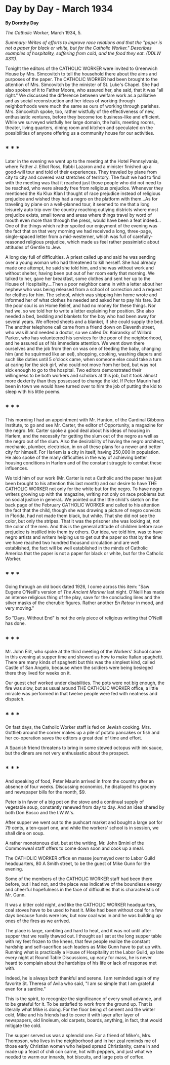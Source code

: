 Day by Day - March 1934
=======================

**By Dorothy Day**

*The Catholic Worker*, March 1934, 5.

*Summary: Writes of efforts to improve race relations and that the
"paper is not a paper for black or white, but for the Catholic Worker."
Describes examples of hospitality, suffering from cold, and the food
they eat. (DDLW \#311).*

Tonight the editors of the CATHOLIC WORKER were invited to Greenwich
House by Mrs. Simcovitch to tell the household there about the aims and
purposes of the paper. The CATHOLIC WORKER had been brought to the
attention of Mrs. Simcovitch by the minister of St. Luke's Chapel. She
had also spoken of it to Father Moore, who assured her, she said, that
it was "all right." We discussed the difference between welfare work as
a palliative and as social reconstruction and her ideas of working
through neighborhoods were much the same as ours of working through
parishes. Mrs. Simcovitch spoke, too, rather wistfully of the
effectiveness of new, enthusiastic ventures, before they become too
business-like and efficient. While we surveyed wistfully her large
domain, the halls, meeting rooms, theater, living quarters, dining room
and kitchen and speculated on the possibilities of anyone offering us a
community house for our activities.

\* \* \*
--------

Later in the evening we went up to the meeting at the Hotel
Pennsylvania, where Father J. Elliot Ross, Rabbi Lazaron and a minister
finished up a good-will tour and told of their experiences. They
traveled by plane from city to city and covered vast stretches of
territory. The fault we had to find with the meeting was that it reached
just those people who did not need to be reached, who were already free
from religious prejudice. Whenever they mentioned the Ku Klux Klan I
thought of race prejudice instead of religious prejudice and wished they
had a negro on the platform with them…As for traveling by plane on a
well-planned tour, it seemed to me that a long leisurely auto trip over
the country reaching outlying districts where most prejudice exists,
small towns and areas where things travel by word of mouth even more
than through the press, would have been a feat indeed…One of the things
which rather spoiled our enjoyment of the evening was the fact that on
that very morning we had received a long, three-page, single-spaced
letter from a mid-westerner, which was full of carefully-reasoned
religious prejudice, which made us feel rather pessimistic about
attitudes of Gentile to Jew.

A long day full of difficulties. A priest called up and said he was
sending over a young woman who had threatened to kill herself. She had
already made one attempt, he said she told him, and she was without work
and without shelter, having been put out of her room early that morning.
We talked to her, gave her breakfast, some clothes and sent her up to
the House of Hospitality….Then a poor neighbor came in with a letter
about her nephew who was being released from a school of correction and
a request for clothes for him. The school, which was shipping him home
wrote and informed her of what clothes he needed and asked her to pay
his fare. But the poor soul is on Home Relief, and had no money for
these things. Nor had we, so we told her to write a letter explaining
her position. She also needed a bed, bedding and blankets for the boy
who had been away for several years. We offered sheets and a blanket, if
she could supply the bed. The another telephone call came from a friend
down on Eleventh street, who was ill and needed a doctor, so we called
Dr. Koiransky of Willard Parker, who has volunteered his services for
the poor of the neighborhood, and he assured us of his immediate
attention. We went down there ourselves and the job from then on was one
of feeding the baby, changing him (and he squirmed like an eel),
shopping, cooking, washing diapers and such like duties until 5 o'clock
came, when someone else could take a turn at caring for the sick girl,
who could not move from her bed, but was not sick enough to go to the
hospital. Two editors demonstrated their willingness to be both workers
and scholars at this job, but it took almost more dexterity than they
possessed to change the kid. If Peter Maurin had been in town we would
have turned over to him the job of putting the kid to sleep with his
little poems.

\* \* \*
--------

This morning I had an appointment with Mr. Hunton, of the Cardinal
Gibbons Institute, to go and see Mr. Carter, the editor of Opportunity,
a magazine for the negro. Mr. Carter spoke a good deal about his ideas
of housing in Harlem, and the necessity for getting the slum out of the
negro as well as the negro out of the slum. Also the desirability of
having the negro architect, mechanic, plumber, electrician, in on all
these plans for a newer and better city for himself. For Harlem is a
city in itself, having 250,000 in population. He also spoke of the many
difficulties in the way of achieving better housing conditions in Harlem
and of the constant struggle to combat these influences.

We told him of our work (Mr. Carter is not a Catholic and the paper has
just been brought to his attention this last month) and our desire to
have THE CATHOLIC WORKER not only for the white but for the negro. To
have negro writers growing up with the magazine, writing not only on
race problems but on social justice in general…We pointed out the little
child's sketch on the back page of the February CATHOLIC WORKER and
called to his attention the fact that the child, though she was drawing
a picture of negro convicts in Florida, had not made them black, but
white. That she did not see the color, but only the stripes. That it was
the prisoner she was looking at, not the color of the men. And this is
the general attitude of children before race prejudice is instilled into
them by others. Our idea, we told him, was to have negro artists and
writers helping us to get out the paper so that by the time we have
reached two hundred thousand circulation and are well established, the
fact will be well established in the minds of Catholic America that the
paper is not a paper for black or white, but for the Catholic Worker.

\* \* \*
--------
Going through an old book dated 1926, I come across this item: "Saw
Eugene O'Neill's version of *The Ancient Mariner* last night. O'Neill
has made an intense religious thing of the play, save for the concluding
lines and the silver masks of the cherubic figures. Rather another *En
Retour* in mood, and very moving."

So "Days, Without End" is not the only piece of religious writing that
O'Neill has done.


\* \* \*
--------
Mr. John Erit, who spoke at the third meeting of the Workers' School
came in this evening at supper time and showed us how to make Italian
spaghetti. There are many kinds of spaghetti but this was the simplest
kind, called Castle of San Angelo, because when the soldiers were being
besieged there they lived for weeks on it.

Our guest chef worked under disabilities. The pots were not big enough,
the fire was slow, but as usual around THE CATHOLIC WORKER office, a
little miracle was performed in that twelve people were fed with
neatness and dispatch.


\* \* \*
--------

On fast days, the Catholic Worker staff is fed on Jewish cooking. Mrs.
Gottlieb around the corner makes up a pile of potato pancakes or fish
and her co-operation saves the editors a great deal of time and effort.

A Spanish friend threatens to bring in some stewed octopus with ink
sauce, but the diners are not very enthusiastic about the prospect.


\* \* \*
--------

And speaking of food, Peter Maurin arrived in from the country after an
absence of four weeks. Discussing economics, he displayed his grocery
and newspaper bills for the month, \$9.

Peter is in favor of a big pot on the stove and a continual supply of
vegetable soup, constantly renewed from day to day. And an idea shared
by both Don Bosco and the I.W.W.'s.

After supper we went out to the pushcart market and bought a large pot
for 79 cents, a ten-quart one, and while the workers' school is in
session, we shall dine on soup.

A rather monotonous diet, but at the writing, Mr. John Brnini of the
Commonweal staff offers to come down soon and cook up a meal.

The CATHOLIC WORKER office en masse journeyed over to Labor Guild
headquarters, 80 A Smith street, to be the guest of Mike Gunn for the
evening.

Some of the members of the CATHOLIC WORKER staff had been there before,
but I had not, and the place was indicative of the boundless energy and
cheerful hopefulness in the face of difficulties that is characteristic
of Mr. Gunn.

It was a bitter cold night, and like the CATHOLIC WORKER headquarters,
coal stoves have to be used to heat it. Mike had been without coal for a
few days because funds were low, but now coal was in and he was building
up ones of the fires as we arrived.

The place is large, rambling and hard to heat, and it was not until
after supper that we really thawed out. I thought as I sat at the long
supper table with my feet frozen to the knees, that few people realize
the constant hardship and self-sacrifice such leaders as Mike Gunn have
to put up with. Running what is practically a House of Hospitality at
the Labor Guild, up late every night at Round Table Discussions, up
early for mass, he is never heard to complain about the hardships of his
life or lack of response met with.

Indeed, he is always both thankful and serene. I am reminded again of my
favorite St. Theresa of Avila who said, "I am so simple that I am
grateful even for a sardine."

This is the spirit, to recognize the significance of every small
advance, and to be grateful for it. To be satisfied to work from the
ground up. That is literally what Mike is doing. For the floor being of
cement and the winter cold, Mike and his friends had to cover it with
layer after layer of newspapers, old linoleum, old carpets, boards,
anything, in fact, that would mitigate the cold.

The supper served us was a splendid one. For a friend of Mike's, Mrs.
Thompson, who lives in the neighborhood and in her zeal reminds me of
those early Christian women who helped spread Christianity, came in and
made up a feast of chili con carne, hot with peppers, and just what we
needed to warm our innards, hot biscuits, and large pots of coffee.
